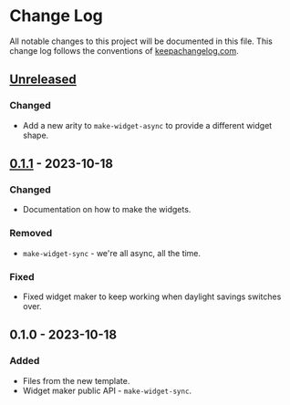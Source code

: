 # Change Log
All notable changes to this project will be documented in this file. This change log follows the conventions of [keepachangelog.com](http://keepachangelog.com/).

## [Unreleased]
### Changed
- Add a new arity to `make-widget-async` to provide a different widget shape.

## [0.1.1] - 2023-10-18
### Changed
- Documentation on how to make the widgets.

### Removed
- `make-widget-sync` - we're all async, all the time.

### Fixed
- Fixed widget maker to keep working when daylight savings switches over.

## 0.1.0 - 2023-10-18
### Added
- Files from the new template.
- Widget maker public API - `make-widget-sync`.

[Unreleased]: https://sourcehost.site/your-name/cc/compare/0.1.1...HEAD
[0.1.1]: https://sourcehost.site/your-name/cc/compare/0.1.0...0.1.1
